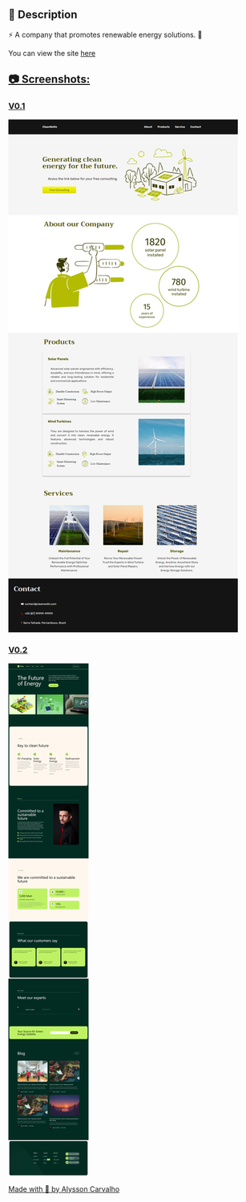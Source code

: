 <h2>🔖 Description</h2>
<p>⚡ A company that promotes renewable energy solutions. 🔌</p>
<p>You can view the site <a href="https://flow-clean.vercel.app/" target="_blank">here</p>

<h2>📷 Screenshots:</h2>

<h3>V0.1</h3>

<img src="/public/images/screenshot2.png">

<h3>V0.2</h3>

<img src="/public/images/screenshot.png">

Made with 🤍 by <a href="https://github.com/alyssoncrv/" target="_blank">Alysson Carvalho</a>